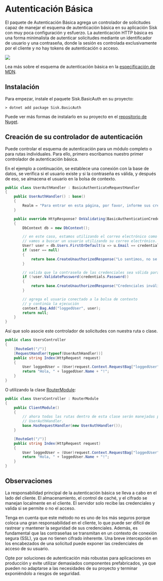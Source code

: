 # Autenticación Básica

El paquete de Autenticación Básica agrega un controlador de solicitudes capaz de manejar el esquema de autenticación básica en su aplicación Sisk con muy poca configuración y esfuerzo.
La autenticación HTTP básica es una forma minimalista de autenticar solicitudes mediante un identificador de usuario y una contraseña, donde la sesión es controlada exclusivamente
por el cliente y no hay tokens de autenticación o acceso.

<img src="https://developer.mozilla.org/pt-BR/docs/Web/HTTP/Authentication/httpauth.png">

Lea más sobre el esquema de autenticación básica en la [especificación de MDN](https://developer.mozilla.org/pt-BR/docs/Web/HTTP/Authentication).

## Instalación

Para empezar, instale el paquete Sisk.BasicAuth en su proyecto:

    > dotnet add package Sisk.BasicAuth

Puede ver más formas de instalarlo en su proyecto en el [repositorio de Nuget](https://www.nuget.org/packages/Sisk.BasicAuth/0.15.0).

## Creación de su controlador de autenticación

Puede controlar el esquema de autenticación para un módulo completo o para rutas individuales. Para ello, primero escribamos nuestro primer controlador de autenticación básica.

En el ejemplo a continuación, se establece una conexión con la base de datos, se verifica si el usuario existe y si la contraseña es válida, y después de eso, se almacena el usuario en la bolsa de contexto.

```cs
public class UserAuthHandler : BasicAuthenticateRequestHandler
{
    public UserAuthHandler() : base()
    {
        Realm = "Para entrar en esta página, por favor, informe sus credenciales.";
    }

    public override HttpResponse? OnValidating(BasicAuthenticationCredentials credentials, HttpContext context)
    {
        DbContext db = new DbContext();

        // en este caso, estamos utilizando el correo electrónico como el campo de identificador de usuario, así que
        // vamos a buscar un usuario utilizando su correo electrónico.
        User? user = db.Users.FirstOrDefault(u => u.Email == credentials.UserId);
        if (user == null)
        {
            return base.CreateUnauthorizedResponse("Lo sentimos, no se encontró ningún usuario con este correo electrónico.");
        }

        // valida que la contraseña de las credenciales sea válida para este usuario.
        if (!user.ValidatePassword(credentials.Password))
        {
            return base.CreateUnauthorizedResponse("Credenciales inválidas.");
        }

        // agrega el usuario conectado a la bolsa de contexto
        // y continúa la ejecución
        context.Bag.Add("loggedUser", user);
        return null;
    }
}
```

Así que solo asocie este controlador de solicitudes con nuestra ruta o clase.

```cs
public class UsersController
{
    [RouteGet("/")]
    [RequestHandler(typeof(UserAuthHandler))]
    public string Index(HttpRequest request)
    {
        User loggedUser = (User)request.Context.RequestBag["loggedUser"];
        return "Hola, " + loggedUser.Name + "!";
    }
}
```

O utilizando la clase [RouterModule](/api/Sisk.Core.Routing.RouterModule):

```cs
public class UsersController : RouterModule
{
    public ClientModule()
    {
        // ahora todas las rutas dentro de esta clase serán manejadas por
        // UserAuthHandler.
        base.HasRequestHandler(new UserAuthHandler());
    }

    [RouteGet("/")]
    public string Index(HttpRequest request)
    {
        User loggedUser = (User)request.Context.RequestBag["loggedUser"];
        return "Hola, " + loggedUser.Name + "!";
    }
}
```

## Observaciones

La responsabilidad principal de la autenticación básica se lleva a cabo en el lado del cliente. El almacenamiento, el control de caché,
y el cifrado se manejan localmente en el cliente. El servidor solo recibe las credenciales y valida si se permite o no el acceso.

Tenga en cuenta que este método no es uno de los más seguros porque coloca una gran responsabilidad en
el cliente, lo que puede ser difícil de rastrear y mantener la seguridad de sus credenciales. Además, es
fundamental que las contraseñas se transmitan en un contexto de conexión segura (SSL), ya que no tienen cifrado inherente. Una breve intercepción en los encabezados de una solicitud puede exponer las credenciales de acceso de su usuario.

Opte por soluciones de autenticación más robustas para aplicaciones en producción y evite utilizar demasiados componentes prefabricados,
ya que pueden no adaptarse a las necesidades de su proyecto y terminar exponiéndolo a riesgos de seguridad.